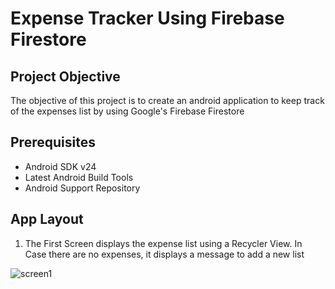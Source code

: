 # Expense Tracker Using Firebase Firestore

## Project Objective

The objective of this project is to create an android application to keep track of the expenses list by using Google's Firebase Firestore

## Prerequisites 

* Android SDK v24
* Latest Android Build Tools
* Android Support Repository

## App Layout

1. The First Screen displays the expense list using a Recycler View. In Case there are no expenses, it displays a message to add a new list

![screen1]()
